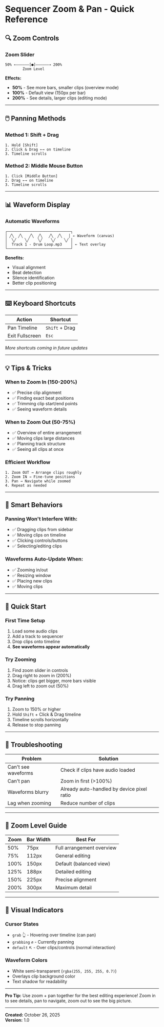 # Sequencer Zoom & Pan - Quick Reference

## 🔍 Zoom Controls

### Zoom Slider
```
50% ←——————[●]——————→ 200%
        Zoom Level
```

**Effects:**
- **50%** - See more bars, smaller clips (overview mode)
- **100%** - Default view (150px per bar)
- **200%** - See details, larger clips (editing mode)

---

## 🖱️ Panning Methods

### Method 1: Shift + Drag
```
1. Hold [Shift]
2. Click & Drag ←→ on timeline
3. Timeline scrolls
```

### Method 2: Middle Mouse Button
```
1. Click [Middle Button]
2. Drag ←→ on timeline  
3. Timeline scrolls
```

---

## 📊 Waveform Display

### Automatic Waveforms
```
┌─────────────────────────────┐
│ ╱╲  ╱╲   ╱╲  ╱╲   ╱╲  ╱╲   │ ← Waveform (canvas)
│  ╲╱    ╲╱    ╲╱    ╲╱    ╲╱ │
│  Track 1 - Drum Loop.mp3    │ ← Text overlay
└─────────────────────────────┘
```

**Benefits:**
- Visual alignment
- Beat detection
- Silence identification
- Better clip positioning

---

## ⌨️ Keyboard Shortcuts

| Action | Shortcut |
|--------|----------|
| Pan Timeline | `Shift` + Drag |
| Exit Fullscreen | `Esc` |

*More shortcuts coming in future updates*

---

## 💡 Tips & Tricks

### When to Zoom In (150-200%)
- ✅ Precise clip alignment
- ✅ Finding exact beat positions
- ✅ Trimming clip start/end points
- ✅ Seeing waveform details

### When to Zoom Out (50-75%)
- ✅ Overview of entire arrangement
- ✅ Moving clips large distances
- ✅ Planning track structure
- ✅ Seeing all clips at once

### Efficient Workflow
```
1. Zoom OUT → Arrange clips roughly
2. Zoom IN → Fine-tune positions
3. Pan → Navigate while zoomed
4. Repeat as needed
```

---

## 🎯 Smart Behaviors

### Panning Won't Interfere With:
- ✅ Dragging clips from sidebar
- ✅ Moving clips on timeline
- ✅ Clicking controls/buttons
- ✅ Selecting/editing clips

### Waveforms Auto-Update When:
- ✅ Zooming in/out
- ✅ Resizing window
- ✅ Placing new clips
- ✅ Moving clips

---

## 🚀 Quick Start

### First Time Setup
1. Load some audio clips
2. Add a track to sequencer
3. Drop clips onto timeline
4. **See waveforms appear automatically**

### Try Zooming
1. Find zoom slider in controls
2. Drag right to zoom in (200%)
3. Notice: clips get bigger, more bars visible
4. Drag left to zoom out (50%)

### Try Panning
1. Zoom to 150% or higher
2. Hold `Shift` + Click & Drag timeline
3. Timeline scrolls horizontally
4. Release to stop panning

---

## 🔧 Troubleshooting

| Problem | Solution |
|---------|----------|
| Can't see waveforms | Check if clips have audio loaded |
| Can't pan | Zoom in first (>100%) |
| Waveforms blurry | Already auto-handled by device pixel ratio |
| Lag when zooming | Reduce number of clips |

---

## 📐 Zoom Level Guide

| Zoom | Bar Width | Best For |
|------|-----------|----------|
| 50% | 75px | Full arrangement overview |
| 75% | 112px | General editing |
| 100% | 150px | Default (balanced view) |
| 125% | 188px | Detailed editing |
| 150% | 225px | Precise alignment |
| 200% | 300px | Maximum detail |

---

## 🎨 Visual Indicators

### Cursor States
- `grab` 👆 - Hovering over timeline (can pan)
- `grabbing` ✊ - Currently panning
- `default` ↖️ - Over clips/controls (normal interaction)

### Waveform Colors
- White semi-transparent (`rgba(255, 255, 255, 0.7)`)
- Overlays clip background color
- Text shadow for readability

---

**Pro Tip:** Use zoom + pan together for the best editing experience! Zoom in to see details, pan to navigate, zoom out to see the big picture.

---

**Created:** October 26, 2025  
**Version:** 1.0
